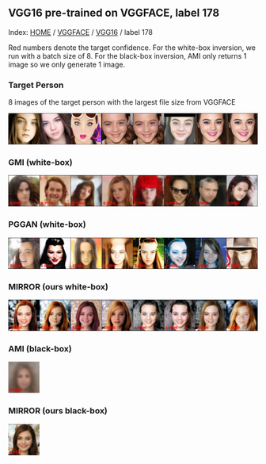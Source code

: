## VGG16 pre-trained on VGGFACE, label 178

Index: [HOME](../../../../) / [VGGFACE](../../) / [VGG16](../) / label 178

Red numbers denote the target confidence. For the white-box inversion, we run with a batch size of 8. For the black-box inversion, AMI only returns 1 image so we only generate 1 image.

### Target Person

8 images of the target person with the largest file size from VGGFACE

![Target person](gt.png)

### GMI (white-box)

![GMI](gmi.png)

### PGGAN (white-box)

![PGGAN](pggan.png)

### MIRROR (ours white-box)

![MIRROR white-box](ours_whitebox.png)

### AMI (black-box)

<img src="ami.png" alt="AMI" width="12.5%">

### MIRROR (ours black-box)

<img src="ours_blackbox.png" alt="MIRROR black-box" width="12.5%">
